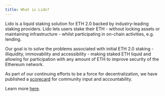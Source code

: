 ```yaml
---
title: What is Lido?
---
```


Lido is a liquid staking solution for ETH 2.0 backed by industry-leading staking providers. Lido lets users stake their ETH - without locking assets or maintaining infrastructure - whilst participating in on-chain activities, e.g. lending.

Our goal is to solve the problems associated with initial ETH 2.0 staking - illiquidity, immovability and accessibility - making staked ETH liquid and allowing for participation with any amount of ETH to improve security of the Ethereum network.

As part of our continuing efforts to be a force for decentralization, we have published a [scorecard](https://scorecard.lido.fi) for community input and accountability.

Learn more [here](https://blog.lido.fi/introducing-lido/).
